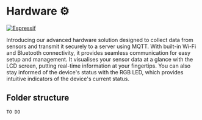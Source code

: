 # Hardware ⚙️

[![Espressif](https://img.shields.io/badge/espressif-E7352C.svg?style=for-the-badge&logo=espressif&logoColor=white)](https://www.espressif.com/)

Introducing our advanced hardware solution designed to collect data from sensors and transmit it securely to a server using MQTT. With built-in Wi-Fi and Bluetooth connectivity, it provides seamless communication for easy setup and management. It visualises your sensor data at a glance with the LCD screen, putting real-time information at your fingertips. You can also stay informed of the device's status with the RGB LED, which provides intuitive indicators of the device's current status.

## Folder structure
```bash
TO DO
```